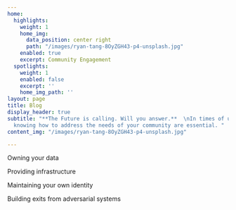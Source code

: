 ```yaml
---
home:
  highlights:
    weight: 1
    home_img:
      data_position: center right
      path: "/images/ryan-tang-8OyZGH43-p4-unsplash.jpg"
    enabled: true
    excerpt: Community Engagement
  spotlights:
    weight: 1
    enabled: false
    excerpt: ''
    home_img_path: ''
layout: page
title: Blog
display_header: true
subtitle: "**The Future is calling. Will you answer.**  \nIn times of uncertainty
  knowing how to address the needs of your community are essential. "
content_img: "/images/ryan-tang-8OyZGH43-p4-unsplash.jpg"

---
```

Owning your data

Providing infrastructure

Maintaining your own identity

Building exits from adversarial systems